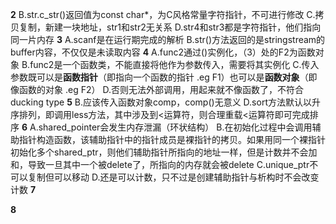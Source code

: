 **2**
B.str.c_str()返回值为const char*，为C风格常量字符指针，不可进行修改
C.拷贝复制，新建一块地址，str1和str2无关系
D.str4和str3都是字符指针，他们指向同一片内存
**3**
A.scanf是在运行期完成的解析
B.str()方法返回的是stringstream的buffer内容，不仅仅是未读取内容
**4**
A.func2通过()实例化，（3）处的F2为函数对象
B.func2是一个函数类，不能直接将他作为参数传入，需要将其实例化
C.传入参数既可以是**函数指针**（即指向一个函数的指针 .eg F1）也可以是**函数对象**（即像函数的对象 .eg F2）
D.否则无法外部调用，用起来就不像函数了，不符合ducking type
**5**
B.应该传入函数对象comp，comp()无意义
D.sort方法默认以升序排列，即调用less方法，其中涉及到<运算符，则合理重载<运算符即可完成排序
**6**
A.shared_pointer会发生内存泄漏（环状结构）
B.在初始化过程中会调用辅助指针构造函数，该辅助指针中的指针成员是裸指针的拷贝。如果用同一个裸指针初始化多个shared_ptr，则他们辅助指针所指向的地址一样，但是计数并不会加和，导致一旦其中一个被delete了，所指向的内存就会被delete
C.unique_ptr不可以复制但可以移动
D.还是可以计数，只不过是创建辅助指针与析构时不会改变计数
**7**

**8**
